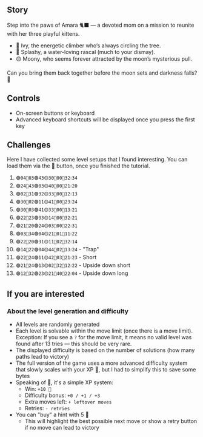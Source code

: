 ## Story
Step into the paws of Amara 🐈‍⬛ — a devoted mom on a mission to reunite with her three playful kittens.

- 💚 Ivy, the energetic climber who’s always circling the tree.
- 🔷 Splashy, a water-loving rascal (much to your dismay).
- 🟡 Moony, who seems forever attracted by the moon’s mysterious pull.

Can you bring them back together before the moon sets and darkness falls? 🌙

## Controls
- On-screen buttons or keyboard
- Advanced keyboard shortcuts will be displayed once you press the first key

## Challenges
Here I have collected some level setups that I found interesting. You can load them via the 📂 button, once you finished the tutorial.

1. `🟣04🔵03🟢43🟡30🌙00🌳32💧34`
2. `🟣24🔵43🟢03🟡40🌙00🌳21💧20`
3. `🟣02🔵31🟢32🟡33🌙00🌳12💧13`
4. `🟣30🔵02🟢11🟡41🌙00🌳23💧24`
5. `🟣30🔵03🟢41🟡33🌙00🌳13💧21`
6. `🟣22🔵23🟢33🟡14🌙00🌳32💧21`
7. `🟣21🔵20🟢24🟡03🌙00🌳22💧31`
8. `🟣03🔵34🟢04🟡21🌙01🌳11💧22`
9. `🟣22🔵20🟢31🟡11🌙02🌳32💧14`
10. `🟣14🔵22🟢04🟡44🌙02🌳13💧24` - "Trap"
11. `🟣22🔵24🟢11🟡42🌙03🌳21💧23` - Short
12. `🟣21🔵24🟢13🟡02🌙32🌳12💧22` - Upside down short
13. `🟣12🔵32🟢23🟡21🌙40🌳22💧04` - Upside down long

## If you are interested
### About the level generation and difficulty
- All levels are randomly generated
- Each level is solvable within the move limit (once there is a move limit). Exception: If you see a `?` for the move limit, it means no valid level was found after 13 tries — this should be very rare.
- The displayed difficulty is based on the number of solutions (how many paths lead to victory)
- The full version of the game uses a more advanced difficulty system that slowly scales with your XP 🧶, but I had to simplify this to save some bytes
- Speaking of 🧶, it's a simple XP system:
    - Win: `+10 🧶`
    - Difficulty bonus: `+0 / +1 / +3`
    - Extra moves left: `+ leftover moves`
    - Retries: `- retries`
- You can "buy" a hint with 5 🧶
    - This will highlight the best possible next move or show a retry button if no move can lead to victory
